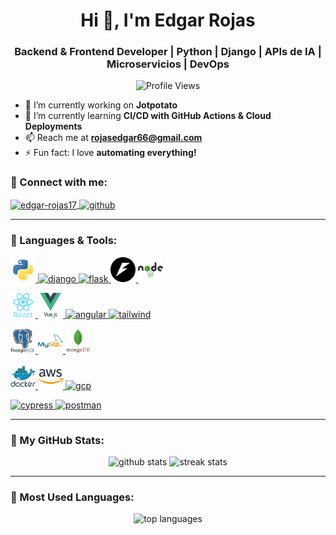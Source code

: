 <h1 align="center">Hi 👋, I'm Edgar Rojas</h1>
<h3 align="center">Backend & Frontend Developer | Python | Django | APIs de IA | Microservicios | DevOps</h3>

<p align="center">
  <img src="https://komarev.com/ghpvc/?username=Edga-r17&label=Profile%20views&color=0e75b6&style=flat" alt="Profile Views" />
</p>

- 🔭 I’m currently working on **Jotpotato**
- 🌱 I’m currently learning **CI/CD with GitHub Actions & Cloud Deployments**
- 📫 Reach me at **rojasedgar66@gmail.com**
- ⚡ Fun fact: I love **automating everything!**

<h3 align="left">📌 Connect with me:</h3>
<p align="left">
  <a href="https://linkedin.com/in/edgar-rojas17" target="blank">
    <img align="center" src="https://raw.githubusercontent.com/rahuldkjain/github-profile-readme-generator/master/src/images/icons/Social/linked-in-alt.svg" alt="edgar-rojas17" height="30" width="40" />
  </a>
  <a href="https://github.com/Edga-r17" target="blank">
    <img align="center" src="https://cdn.jsdelivr.net/npm/simple-icons@3.0.1/icons/github.svg" alt="github" height="30" width="40" />
  </a>
</p>

---

<h3 align="left">🚀 Languages & Tools:</h3>
<p align="left">
  <!-- Backend -->
  <a href="https://www.python.org" target="_blank"> <img src="https://raw.githubusercontent.com/devicons/devicon/master/icons/python/python-original.svg" alt="python" width="40" height="40"/> </a>
  <a href="https://www.djangoproject.com/" target="_blank"> <img src="https://cdn.worldvectorlogo.com/logos/django.svg" alt="django" width="40" height="40"/> </a>
  <a href="https://flask.palletsprojects.com/" target="_blank"> <img src="https://upload.wikimedia.org/wikipedia/commons/3/3c/Flask_logo.svg" alt="flask" width="40" height="40"/> </a>
  <a href="https://fastapi.tiangolo.com/" target="_blank"> <img src="https://raw.githubusercontent.com/simple-icons/simple-icons/develop/icons/fastapi.svg" alt="fastapi" width="40" height="40"/> </a>
  <a href="https://nodejs.org" target="_blank"> <img src="https://raw.githubusercontent.com/devicons/devicon/master/icons/nodejs/nodejs-original-wordmark.svg" alt="nodejs" width="40" height="40"/> </a>

  <!-- Frontend -->
  <a href="https://reactjs.org/" target="_blank"> <img src="https://raw.githubusercontent.com/devicons/devicon/master/icons/react/react-original-wordmark.svg" alt="react" width="40" height="40"/> </a>
  <a href="https://vuejs.org/" target="_blank"> <img src="https://raw.githubusercontent.com/devicons/devicon/master/icons/vuejs/vuejs-original-wordmark.svg" alt="vuejs" width="40" height="40"/> </a>
  <a href="https://angular.io" target="_blank"> <img src="https://angular.io/assets/images/logos/angular/angular.svg" alt="angular" width="40" height="40"/> </a>
  <a href="https://tailwindcss.com/" target="_blank"> <img src="https://www.vectorlogo.zone/logos/tailwindcss/tailwindcss-icon.svg" alt="tailwind" width="40" height="40"/> </a>

  <!-- Databases -->
  <a href="https://www.postgresql.org" target="_blank"> <img src="https://raw.githubusercontent.com/devicons/devicon/master/icons/postgresql/postgresql-original-wordmark.svg" alt="postgresql" width="40" height="40"/> </a>
  <a href="https://www.mysql.com/" target="_blank"> <img src="https://raw.githubusercontent.com/devicons/devicon/master/icons/mysql/mysql-original-wordmark.svg" alt="mysql" width="40" height="40"/> </a>
  <a href="https://www.mongodb.com/" target="_blank"> <img src="https://raw.githubusercontent.com/devicons/devicon/master/icons/mongodb/mongodb-original-wordmark.svg" alt="mongodb" width="40" height="40"/> </a>

  <!-- DevOps & Cloud -->
  <a href="https://www.docker.com/" target="_blank"> <img src="https://raw.githubusercontent.com/devicons/devicon/master/icons/docker/docker-original-wordmark.svg" alt="docker" width="40" height="40"/> </a>
  <a href="https://aws.amazon.com" target="_blank"> <img src="https://raw.githubusercontent.com/devicons/devicon/master/icons/amazonwebservices/amazonwebservices-original-wordmark.svg" alt="aws" width="40" height="40"/> </a>
  <a href="https://cloud.google.com" target="_blank"> <img src="https://www.vectorlogo.zone/logos/google_cloud/google_cloud-icon.svg" alt="gcp" width="40" height="40"/> </a>

  <!-- Testing & Automation -->
  <a href="https://www.cypress.io" target="_blank"> <img src="https://raw.githubusercontent.com/simple-icons/simple-icons/6e46ec1fc23b60c8fd0d2f2ff46db82e16dbd75f/icons/cypress.svg" alt="cypress" width="40" height="40"/> </a>
  <a href="https://postman.com" target="_blank"> <img src="https://www.vectorlogo.zone/logos/getpostman/getpostman-icon.svg" alt="postman" width="40" height="40"/> </a>
</p>

---

<h3 align="left">📌 My GitHub Stats:</h3>
<p align="center">
  <img src="https://github-readme-stats.vercel.app/api?username=Edga-r17&show_icons=true&theme=react" alt="github stats" width="48%" />
  <img src="https://github-readme-streak-stats.herokuapp.com/?user=Edga-r17&theme=react" alt="streak stats" width="48%" />
</p>

---

<h3 align="left">📌 Most Used Languages:</h3>
<p align="center">
  <img src="https://github-readme-stats.vercel.app/api/top-langs/?username=Edga-r17&layout=compact&theme=react" alt="top languages" />
</p>
